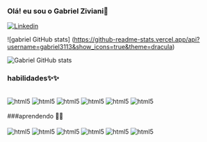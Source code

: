 ### Olá! eu sou o Gabriel Ziviani👋

[![Linkedin](https://img.shields.io/badge/LinkedIn-0077B5?style=for-the-badge&logo=linkedin&logoColor=white)](www.linkedin.com/in/gabrielziviani-7804111ba)



![gabriel GitHub stats]
(https://github-readme-stats.vercel.app/api?username=gabriel3113&show_icons=true&theme=dracula)

![Gabriel GitHub stats](https://github-readme-stats.vercel.app/api?username=gabriel3113&show_icons=true&theme=radical)

### habilidades✨✨

<div style="display:inline_block;">
<br/>

<img align="center" src="https://img.shields.io/badge/HTML-239120?style=for-the-badge&logo=html5&logoColor=white" alt="html5">
<img align="center" src="https://img.shields.io/badge/CSS-239120?&style=for-the-badge&logo=css3&logoColor=white" alt="html5">
<img align="center" src="https://img.shields.io/badge/JavaScript-F7DF1E?style=for-the-badge&logo=javascript&logoColor=black" alt="html5">
<img align="center" src="https://img.shields.io/badge/Bootstrap-563D7C?style=for-the-badge&logo=bootstrap&logoColor=white" alt="html5">
<img align="center" src="https://img.shields.io/badge/C%2B%2B-00599C?style=for-the-badge&logo=c%2B%2B&logoColor=white" alt="html5">
<img align="center" src="https://img.shields.io/badge/MySQL-00000F?style=for-the-badge&logo=mysql&logoColor=white" alt="html5">


</div>
</br>
###aprendendo 📜📜

<div style="display:inline_block;">
  <br/>
  
  <img align="center" src="https://img.shields.io/badge/PHP-777BB4?style=for-the-badge&logo=php&logoColor=white" alt="html5">
  <img align="center" src="https://img.shields.io/badge/Java-ED8B00?style=for-the-badge&logo=java&logoColor=white" alt="html5">
  <img align="center" src="https://img.shields.io/badge/Python-14354C?style=for-the-badge&logo=python&logoColor=white" alt="html5">
  <img align="center" src="https://img.shields.io/badge/React-20232A?style=for-the-badge&logo=react&logoColor=61DAFB" alt="html5">
  <img align="center" src="https://img.shields.io/badge/jQuery-0769AD?style=for-the-badge&logo=jquery&logoColor=white" alt="html5">
  <img align="center" src="https://img.shields.io/badge/MongoDB-4EA94B?style=for-the-badge&logo=mongodb&logoColor=white" alt="html5">

  </div>

